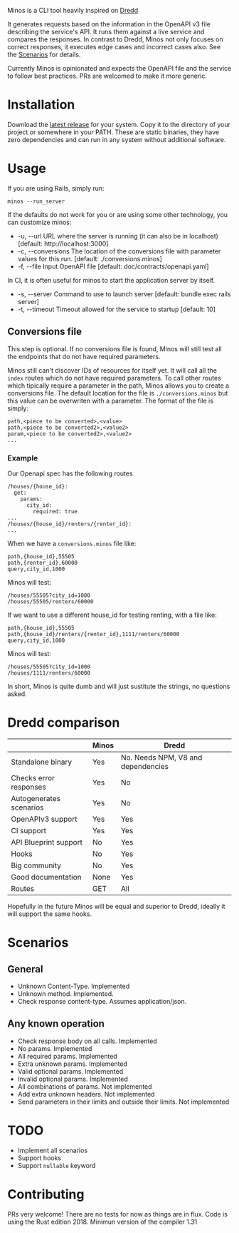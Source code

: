 
Minos is a CLI tool heavily inspired on [Dredd](https://github.com/apiaryio/dredd)

It generates requests based on the information in the OpenAPI v3 file describing the service's API.
It runs them against a live service and compares the responses.
In contrast to Dredd, Minos not only focuses on correct responses, it executes edge cases and incorrect cases also. See the [Scenarios](#Scenarios) for details.

Currently Minos is opinionated and expects the OpenAPI file and the service to follow best practices.
PRs are welcomed to make it more generic.

# Installation

Download the [latest release](https://github.com/jordipolo/minos/releases/latest) for your system.
Copy it to the directory of your project or somewhere in your PATH.
These are static binaries, they have zero dependencies and can run in any system without additional software.

# Usage

If you are using Rails, simply run:
```
minos --run_server
```

If the defaults do not work for you or are using some other technology, you can customize minos:
-  -u, --url <base-url>                 URL where the server is running (it can also be in localhost) [default:
                                         http://localhost:3000]
-  -c, --conversions <conv-filename>    The location of the conversions file with parameter values for this run.
                                         [default: ./conversions.minos]
-  -f, --file <filename>                Input OpenAPI file [default: doc/contracts/openapi.yaml]

In CI, it is often useful for minos to start the application server by itself.
-  -s, --server <server-command>           Command to use to launch server [default: bundle exec rails server]
-  -t, --timeout <server-wait>             Timeout allowed for the service to startup [default: 10]


## Conversions file
This step is optional.
If no conversions file is found, Minos will still test all the endpoints that do not have required parameters.

Minos still can't discover IDs of resources for itself yet.
It will call all the `index` routes which do not have required parameters.
To call other routes which tipically require a parameter in the path, Minos allows you to create a conversions file.
The default location for the file is `./conversions.minos` but this value can be overwriten with a parameter.
The format of the file is simply:
```
path,<piece to be converted>,<value>
path,<piece to be converted2>,<value2>
param,<piece to be converted2>,<value2>
...
```

### Example
Our Openapi spec has the following routes
```
/houses/{house_id}:
  get:
    params:
      city_id:
        required: true
...
/houses/{house_id}/renters/{renter_id}:
...
```

When we have a `conversions.minos` file like:
```
path,{house_id},55505
path,{renter_id},60000
query,city_id,1000
```
Minos will test:
```
/houses/55505?city_id=1000
/houses/55505/renters/60000
```

If we want to use a different house_id for testing renting, with a file like:
```
path,{house_id},55505
path,{house_id}/renters/{renter_id},1111/renters/60000
query,city_id,1000
```

Minos will test:
```
/houses/55505?city_id=1000
/houses/1111/renters/60000
```
In short, Minos is quite dumb and will just sustitute the strings, no questions asked.


# Dredd comparison

|                        | Minos | Dredd  |
|------------------------|-------|--------|
| Standalone binary      | Yes   | No. Needs NPM, V8 and dependencies |
| Checks error responses | Yes   | No   |
| Autogenerates scenarios| Yes   | No   |
| OpenAPIv3 support      | Yes   | Yes  |
| CI support             | Yes   | Yes  |
| API Blueprint support  | No    | Yes  |
| Hooks                  | No    | Yes  |
| Big community          | No    | Yes  |
| Good documentation     | None  | Yes  |
| Routes                 | GET   | All  |


Hopefully in the future Minos will be equal and superior to Dredd, ideally it will support the same hooks.

# Scenarios
## General
- Unknown Content-Type. Implemented
- Unknown method. Implemented.
- Check response content-type. Assumes application/json.

## Any known operation
- Check response body on all calls. Implemented
- No params. Implemented
- All required params. Implemented
- Extra unknown params. Implemented
- Valid optional params. Implemented
- Invalid optional params. Implemented
- All combinations of params. Not implemented
- Add extra unknown headers. Not implemented
- Send parameters in their limits and outside their limits. Not implemented


# TODO
- Implement all scenarios
- Support hooks
- Support `nullable` keyword


# Contributing
PRs very welcome!
There are no tests for now as things are in flux.
Code is using the Rust edition 2018. Minimun version of the compiler 1.31
